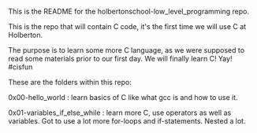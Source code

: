 This is the README for the holbertonschool-low_level_programming repo.

This is the repo that will contain C code, it's the first time we will use C at Holberton.

The purpose is to learn some more C language, as we were supposed to read some materials prior to our first day.
We will finally learn C! Yay! #cisfun

These are the folders within this repo:

0x00-hello_world : learn basics of C like what gcc is and how to use it.

0x01-variables_if_else_while : learn more C, use operators as well as
			       variables. Got to use a lot more for-loops and if-statements.
			       Nested a lot.
